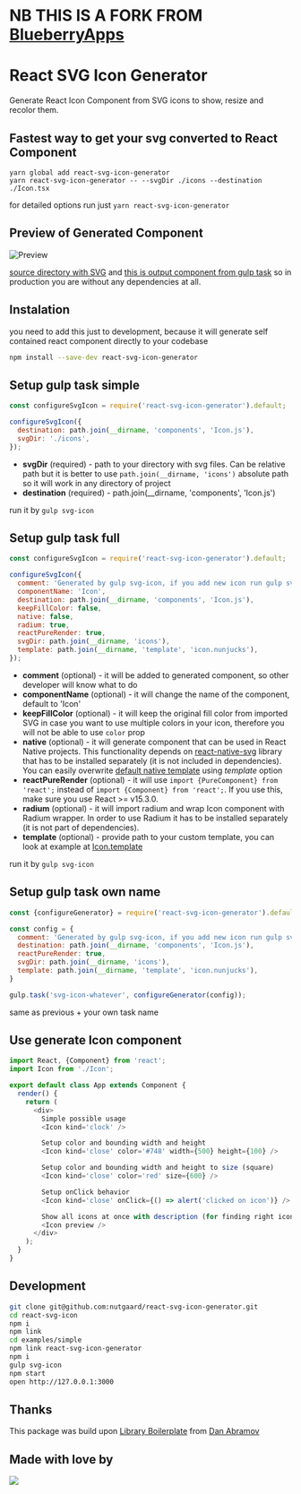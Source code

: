 # **NB** THIS IS A FORK FROM [BlueberryApps](https://github.com/blueberryapps/react-svg-icon-generator)

# React SVG Icon Generator

Generate React Icon Component from SVG icons to show, resize and recolor them.

## Fastest way to get your svg converted to React Component

```
yarn global add react-svg-icon-generator
yarn react-svg-icon-generator -- --svgDir ./icons --destination ./Icon.tsx
```

for detailed options run just `yarn react-svg-icon-generator`

## Preview of Generated Component

![Preview](https://raw.githubusercontent.com/nutgaard/react-svg-icon-generator/master/examples/previews.png)

[source directory with SVG](https://github.com/nutgaard/react-svg-icon-generator/tree/master/examples/simple/icons) and [this is output component from gulp task](https://github.com/nutgaard/react-svg-icon-generator/blob/master/examples/simple/components/Icon.js) so in production you are without any dependencies at all.

## Instalation

you need to add this just to development, because it will generate self contained react component directly to your codebase
```bash
npm install --save-dev react-svg-icon-generator
```

## Setup gulp task simple


```js
const configureSvgIcon = require('react-svg-icon-generator').default;

configureSvgIcon({
  destination: path.join(__dirname, 'components', 'Icon.js'),
  svgDir: './icons',
});
```

- **svgDir** (required) - path to your directory with svg files. Can be relative path but it is better to use `path.join(__dirname, 'icons')` absolute path so it will work in any directory of project
- **destination** (required) -  path.join(__dirname, 'components', 'Icon.js')

run it by `gulp svg-icon`

## Setup gulp task full

```js
const configureSvgIcon = require('react-svg-icon-generator').default;

configureSvgIcon({
  comment: 'Generated by gulp svg-icon, if you add new icon run gulp svg-icon',
  componentName: 'Icon',
  destination: path.join(__dirname, 'components', 'Icon.js'),
  keepFillColor: false,
  native: false,
  radium: true,
  reactPureRender: true,
  svgDir: path.join(__dirname, 'icons'),
  template: path.join(__dirname, 'template', 'icon.nunjucks'),
});
```


- **comment** (optional) - it will be added to generated component, so other developer will know what to do
- **componentName** (optional) - it will change the name of the component, default to 'Icon'
- **keepFillColor** (optional) - it will keep the original fill color from imported SVG in case you want to use multiple colors in your icon, therefore you will not be able to use `color` prop
- **native** (optional) - it will generate component that can be used in React Native projects. This functionality depends on [react-native-svg](https://github.com/react-native-community/react-native-svg) library that has to be installed separately (it is not included in dependencies). You can easily overwrite [default native template](template/icon_native.nunjucks) using *template* option
- **reactPureRender** (optional) - it will use `import {PureComponent} from 'react';` instead of `import {Component} from 'react';`. If you use this, make sure you use React >= v15.3.0.
- **radium** (optional) - it will import radium and wrap Icon component with Radium wrapper. In order to use Radium it has to be installed separately (it is not part of dependencies).
- **template** (optional) - provide path to your custom template, you can look at example at [Icon.template](template/icon.nunjucks)


run it by `gulp svg-icon`

## Setup gulp task own name

```js
const {configureGenerator} = require('react-svg-icon-generator').default;

const config = {
  comment: 'Generated by gulp svg-icon, if you add new icon run gulp svg-icon-whatever',
  destination: path.join(__dirname, 'components', 'Icon.js'),
  reactPureRender: true,
  svgDir: path.join(__dirname, 'icons'),
  template: path.join(__dirname, 'template', 'icon.nunjucks'),
}

gulp.task('svg-icon-whatever', configureGenerator(config));
```


same as previous + your own task name


## Use generate Icon component

```js
import React, {Component} from 'react';
import Icon from './Icon';

export default class App extends Component {
  render() {
    return (
      <div>
        Simple possible usage
        <Icon kind='clock' />

        Setup color and bounding width and height
        <Icon kind='close' color='#748' width={500} height={100} />

        Setup color and bounding width and height to size (square)
        <Icon kind='close' color='red' size={600} />

        Setup onClick behavior
        <Icon kind='close' onClick={() => alert('clicked on icon')} />

        Show all icons at once with description (for finding right icon)
        <Icon preview />
      </div>
    );
  }
}
```

## Development

```bash
git clone git@github.com:nutgaard/react-svg-icon-generator.git
cd react-svg-icon
npm i
npm link
cd examples/simple
npm link react-svg-icon-generator
npm i
gulp svg-icon
npm start
open http://127.0.0.1:3000
```

## Thanks
This package was build upon [Library Boilerplate](https://github.com/gaearon/library-boilerplate) from [Dan Abramov](https://github.com/gaearon)

## Made with love by
[![](https://camo.githubusercontent.com/d88ee6842f3ff2be96d11488aa0d878793aa67cd/68747470733a2f2f7777772e676f6f676c652e636f6d2f612f626c75656265727279617070732e636f6d2f696d616765732f6c6f676f2e676966)](https://www.blueberry.io)
